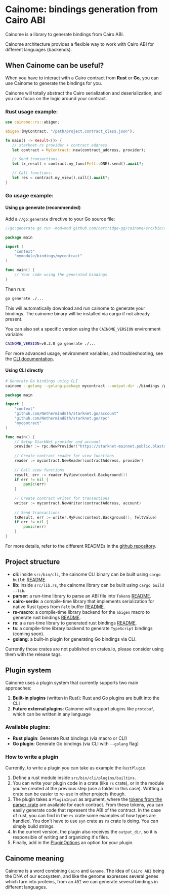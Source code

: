 # Cainome: bindings generation from Cairo ABI

Cainome is a library to generate bindings from Cairo ABI.

Cainome architecture provides a flexible way to work with Cairo ABI
for different languages (backends).

## When Cainome can be useful?

When you have to interact with a Cairo contract from **Rust** or **Go**, you can use Cainome to generate the bindings for you.

Cainome will totally abstract the Cairo serialization and deserialization, and you can focus on the logic around your contract.

### Rust usage example:

```rust
use cainome::rs::abigen;

abigen!(MyContract, "/path/project.contract_class.json");

fn main() -> Result<()> {
   // starknet-rs provider + contract address.
   let contract = MyContract::new(contract_address, provider);

   // Send transactions.
   let tx_result = contract.my_func(Felt::ONE).send().await?;

   // Call functions.
   let res = contract.my_view().call().await?;
}
```

### Go usage example:

#### Using go generate (recommended)

Add a `//go:generate` directive to your Go source file:

```go
//go:generate go run -mod=mod github.com/cartridge-gg/cainome/src/bin/cainome-go --golang --golang-package mycontract --output-dir ./bindings ./contract.json

package main

import (
    "context"
    "mymodule/bindings/mycontract"
)

func main() {
    // Your code using the generated bindings
}
```

Then run:
```bash
go generate ./...
```

This will automatically download and run cainome to generate your bindings. The cainome binary will be installed via cargo if not already present.

You can also set a specific version using the `CAINOME_VERSION` environment variable:
```bash
CAINOME_VERSION=v0.3.0 go generate ./...
```

For more advanced usage, environment variables, and troubleshooting, see the [CLI documentation](./src/bin/cli/README.md#go-generate-integration).

#### Using CLI directly

```bash
# Generate Go bindings using CLI
cainome --golang --golang-package mycontract --output-dir ./bindings /path/project.contract_class.json
```

```go
package main

import (
    "context"
    "github.com/NethermindEth/starknet.go/account"
    "github.com/NethermindEth/starknet.go/rpc"
    "mycontract"
)

func main() {
    // Setup StarkNet provider and account
    provider := rpc.NewProvider("https://starknet-mainnet.public.blastapi.io")
    
    // Create contract reader for view functions
    reader := mycontract.NewReader(contractAddress, provider)
    
    // Call view functions
    result, err := reader.MyView(context.Background())
    if err != nil {
        panic(err)
    }
    
    // Create contract writer for transactions
    writer := mycontract.NewWriter(contractAddress, account)
    
    // Send transactions
    txResult, err := writer.MyFunc(context.Background(), feltValue)
    if err != nil {
        panic(err)
    }
}
```

For more details, refer to the different READMEs in the [github repository](https://github.com/cartridge-gg/cainome).

## Project structure

- **cli**: inside `src/bin/cli`, the cainome CLI binary can be built using `cargo build`: [README](./src/bin/cli/README.md).
- **lib**: inside `src/lib.rs`, the cainome library can be built using `cargo build --lib`.
- **parser**: a run-time library to parse an ABI file into `Token`s [README](./crates/parser/README.md).
- **cairo-serde**: a compile-time library that implements serialization for native Rust types from `Felt` buffer [README](./crates/cairo-serde/README.md).
- **rs-macro**: a compile-time library backend for the `abigen` macro to generate rust bindings [README](./crates/rs-macro/README.md).
- **rs**: a a run-time library to generated rust bindings [README](./crates/rs/README.md).
- **ts**: a compile-time library backend to generate `TypeScript` bindings (coming soon).
- **golang**: a built-in plugin for generating Go bindings via CLI.

Currently those crates are not published on crates.io, please consider using them with the release tags.

## Plugin system

Cainome uses a plugin system that currently supports two main approaches:

1. **Built-in plugins** (written in Rust): Rust and Go plugins are built into the CLI
2. **Future external plugins**: Cainome will support plugins like `protobuf`, which can be written in any language

### Available plugins:

- **Rust plugin**: Generate Rust bindings (via macro or CLI)
- **Go plugin**: Generate Go bindings (via CLI with `--golang` flag)

### How to write a plugin

Currently, to write a plugin you can take as example the `RustPlugin`.

1. Define a rust module inside `src/bin/cli/plugins/builtins`.
2. You can write your plugin code in a crate (like `rs` crate), or in the module you've created at the previous step (use a folder in this case).
   Writting a crate can be easier to re-use in other projects though.
3. The plugin takes a `PluginInput` as argument, where the [tokens from the parser crate](./crates/parser/src/tokens/mod.rs) are available for each contract.
   From these tokens, you can easily generate code that represent the ABI of the contract. In the case of rust, you can find in the `rs` crate
   some examples of how types are handled.
   You don't have to use `syn` crate as `rs` crate is doing. You can simply build strings.
4. In the current version, the plugin also receives the `output_dir`, so it is responsible of writing and organizing it's files.
5. Finally, add in the [PluginOptions](./src/bin/cli/args.rs) an option for your plugin.

## Cainome meaning

Cainome is a word combining `Cairo` and `Genome`. The idea of `Cairo ABI` being the DNA of our ecosystem,
and like the genome expresses several genes which turn into proteins, from an `ABI` we can generate several bindings in different languages.
